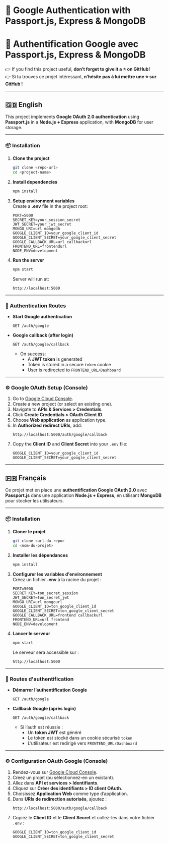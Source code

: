 # 🚀 Google Authentication with Passport.js, Express & MongoDB  
# 🚀 Authentification Google avec Passport.js, Express & MongoDB  

👉 If you find this project useful, **don’t forget to give it a ⭐️ on GitHub!**  
👉 Si tu trouves ce projet intéressant, **n’hésite pas à lui mettre une ⭐️ sur GitHub !**  

---

## 🇬🇧 English  

This project implements **Google OAuth 2.0 authentication** using **Passport.js** in a **Node.js + Express** application, with **MongoDB** for user storage.  

---  

### 📦 Installation  

1. **Clone the project**  
   ```bash
   git clone <repo-url>
   cd <project-name>
   ```

2. **Install dependencies**  
   ```bash
   npm install
   ```

3. **Setup environment variables**  
   Create a **.env** file in the project root:  
   ```env
   PORT=5000
   SECRET_KEY=your_session_secret
   JWT_SECRET=your_jwt_secret
   MONGO_URI=url mongodb
   GOOGLE_CLIENT_ID=your_google_client_id
   GOOGLE_CLIENT_SECRET=your_google_client_secret
   GOOGLE_CALLBACK_URL=url callbackurl
   FRONTEND_URL=frontendurl
   NODE_ENV=development
   ```

4. **Run the server**  
   ```bash
   npm start
   ```

   Server will run at:  
   ```
   http://localhost:5000
   ```

---  

### 🔑 Authentication Routes  

- **Start Google authentication**  
  ```
  GET /auth/google
  ```

- **Google callback (after login)**  
  ```
  GET /auth/google/callback
  ```
  - On success:  
    - A **JWT token** is generated  
    - Token is stored in a secure `token` cookie  
    - User is redirected to `FRONTEND_URL/Dashboard`  

---  

### ⚙️ Google OAuth Setup (Console)  

1. Go to [Google Cloud Console](https://console.cloud.google.com/).  
2. Create a new project (or select an existing one).  
3. Navigate to **APIs & Services > Credentials**.  
4. Click **Create Credentials > OAuth Client ID**.  
5. Choose **Web application** as application type.  
6. In **Authorized redirect URIs**, add:  
   ```
   http://localhost:5000/auth/google/callback
   ```
7. Copy the **Client ID** and **Client Secret** into your `.env` file:  
   ```env
   GOOGLE_CLIENT_ID=your_google_client_id
   GOOGLE_CLIENT_SECRET=your_google_client_secret
   ```  

---

## 🇫🇷 Français  

Ce projet met en place une **authentification Google OAuth 2.0** avec **Passport.js** dans une application **Node.js + Express**, en utilisant **MongoDB** pour stocker les utilisateurs.  

---  

### 📦 Installation  

1. **Cloner le projet**  
   ```bash
   git clone <url-du-repo>
   cd <nom-du-projet>
   ```

2. **Installer les dépendances**  
   ```bash
   npm install
   ```

3. **Configurer les variables d'environnement**  
   Créez un fichier **.env** à la racine du projet :  
   ```env
   PORT=5000
   SECRET_KEY=ton_secret_session
   JWT_SECRET=ton_secret_jwt
   MONGO_URI=url mongourl
   GOOGLE_CLIENT_ID=ton_google_client_id
   GOOGLE_CLIENT_SECRET=ton_google_client_secret
   GOOGLE_CALLBACK_URL=frontend callbackurl
   FRONTEND_URL=url frontend
   NODE_ENV=development
   ```

4. **Lancer le serveur**  
   ```bash
   npm start
   ```

   Le serveur sera accessible sur :  
   ```
   http://localhost:5000
   ```

---  

### 🔑 Routes d'authentification  

- **Démarrer l’authentification Google**  
  ```
  GET /auth/google
  ```

- **Callback Google (après login)**  
  ```
  GET /auth/google/callback
  ```
  - Si l’auth est réussie :  
    - Un **token JWT** est généré  
    - Le token est stocké dans un cookie sécurisé `token`  
    - L’utilisateur est redirigé vers `FRONTEND_URL/Dashboard`  

---  

### ⚙️ Configuration OAuth Google (Console)  

1. Rendez-vous sur [Google Cloud Console](https://console.cloud.google.com/).  
2. Créez un projet (ou sélectionnez-en un existant).  
3. Allez dans **API et services > Identifiants**.  
4. Cliquez sur **Créer des identifiants > ID client OAuth**.  
5. Choisissez **Application Web** comme type d’application.  
6. Dans **URIs de redirection autorisés**, ajoutez :  
   ```
   http://localhost:5000/auth/google/callback
   ```
7. Copiez le **Client ID** et le **Client Secret** et collez-les dans votre fichier `.env` :  
   ```env
   GOOGLE_CLIENT_ID=ton_google_client_id
   GOOGLE_CLIENT_SECRET=ton_google_client_secret
   ```  
